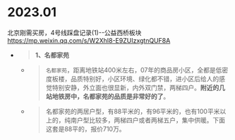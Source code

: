 
# 2023.01

北京刚需买房，4号线踩盘记录(1)--公益西桥板块 https://mp.weixin.qq.com/s/W2XhI8-E9ZUIzxgtnQUF8A
- > **1、名都家苑**
  * > `名都家苑`，距离地铁站400米左右，07年的商品房小区，全都是低密度板楼，品质特别好，小区环境、绿化都不错，进小区后给人的感觉特别安静，外立面也很显新，内外双门禁，两梯四户。**附近的几站地铁房中，名都家苑的品质是非常好的了**。
  * > 名都家苑的两居户型，有88平米的，有96平米的，也有100平米以上的，纯南户型比较多，两梯四户或者两梯五户，集中供暖。下面这套是88平的，报价710万。
